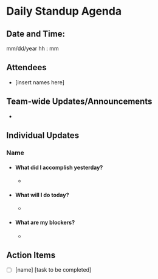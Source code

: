 # Daily Standup Agenda
## Date and Time:
mm/dd/year
hh : mm
## Attendees
- [insert names here]
## Team-wide Updates/Announcements
-
## Individual Updates
### Name
- #### What did I accomplish yesterday?
  -   
- #### What will I do today?
  -   
- #### What are my blockers?
  -   
## Action Items
  - [ ] [name] [task to be completed]
